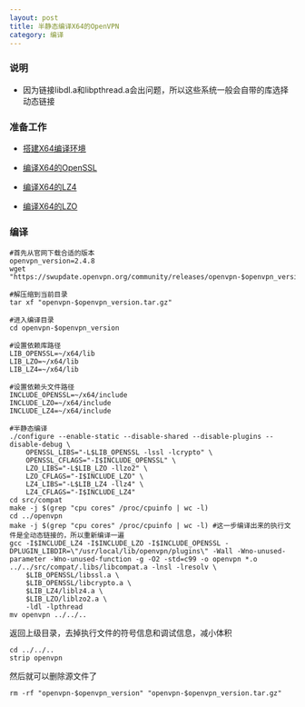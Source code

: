 ```yaml
---
layout: post
title: 半静态编译X64的OpenVPN
category: 编译
---
```


### 说明
- 因为链接libdl.a和libpthread.a会出问题，所以这些系统一般会自带的库选择动态链接

### 准备工作
- [搭建X64编译环境][x64-environment]

- [编译X64的OpenSSL][x64-openssl]

- [编译X64的LZ4][x64-lz4]

- [编译X64的LZO][x64-lzo]


### 编译
```shell
#首先从官网下载合适的版本
openvpn_version=2.4.8
wget "https://swupdate.openvpn.org/community/releases/openvpn-$openvpn_version.tar.gz"

#解压缩到当前目录
tar xf "openvpn-$openvpn_version.tar.gz"

#进入编译目录
cd openvpn-$openvpn_version

#设置依赖库路径
LIB_OPENSSL=~/x64/lib
LIB_LZO=~/x64/lib
LIB_LZ4=~/x64/lib

#设置依赖头文件路径
INCLUDE_OPENSSL=~/x64/include
INCLUDE_LZO=~/x64/include
INCLUDE_LZ4=~/x64/include

#半静态编译
./configure --enable-static --disable-shared --disable-plugins --disable-debug \
    OPENSSL_LIBS="-L$LIB_OPENSSL -lssl -lcrypto" \
    OPENSSL_CFLAGS="-I$INCLUDE_OPENSSL" \
    LZO_LIBS="-L$LIB_LZO -llzo2" \
    LZO_CFLAGS="-I$INCLUDE_LZO" \
    LZ4_LIBS="-L$LIB_LZ4 -llz4" \
    LZ4_CFLAGS="-I$INCLUDE_LZ4"
cd src/compat
make -j $(grep "cpu cores" /proc/cpuinfo | wc -l)
cd ../openvpn
make -j $(grep "cpu cores" /proc/cpuinfo | wc -l) #这一步编译出来的执行文件是全动态链接的，所以重新编译一遍
gcc -I$INCLUDE_LZ4 -I$INCLUDE_LZO -I$INCLUDE_OPENSSL -DPLUGIN_LIBDIR=\"/usr/local/lib/openvpn/plugins\" -Wall -Wno-unused-parameter -Wno-unused-function -g -O2 -std=c99 -o openvpn *.o  ../../src/compat/.libs/libcompat.a -lnsl -lresolv \
	$LIB_OPENSSL/libssl.a \
	$LIB_OPENSSL/libcrypto.a \
	$LIB_LZ4/liblz4.a \
    $LIB_LZO/liblzo2.a \
    -ldl -lpthread
mv openvpn ../../..
```

返回上级目录，去掉执行文件的符号信息和调试信息，减小体积
```shell
cd ../../..
strip openvpn
```

然后就可以删除源文件了
```shell
rm -rf "openvpn-$openvpn_version" "openvpn-$openvpn_version.tar.gz"
```

[x64-environment]: /编译/2019/11/23/x64-environment.html
[x64-openssl]: /编译/2019/11/23/x64-openssl.html
[x64-lzo]: /编译/2019/11/23/x64-lzo.html
[x64-lz4]: /编译/2019/11/23/x64-lz4.html
